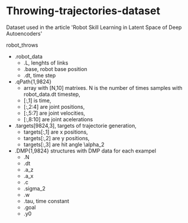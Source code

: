 # Throwing-trajectories-dataset
Dataset used in the article 'Robot Skill Learning in Latent Space of Deep Autoencoders'

robot_throws
* .robot_data
    * .L,   lenghts of links  
    * .base,    robot base position
    * .dt,  time step
* .qPath{1,9824} 
    * array with [N,10] matrixes. N is the number of times samples with robot_data.dt timestep, 
    * [:,1] is time, 
    * [:,2:4] are joint positions, 
    * [:,5:7] are joint velocities, 
    * [:,8:10] are joint acelerations
* .targets[9824,3], targets of trajectorie generation, 
    * targets[:,1] are x positions, 
    * targets[:,2] are y positions, 
    * targets[:,3] are hit angle \alpha_2
* .DMP{1,9824} structures with DMP data for each exampel
    * .N
    * .dt
    * .a_z
    * .a_x
    * .c
    * .sigma_2
    * .w 
    * .tau,     time constant
    * .goal 
    * .y0
